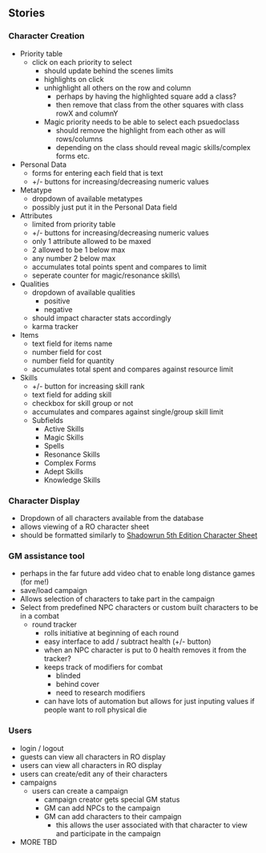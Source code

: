 ## Stories

### Character Creation
* Priority table
  * click on each priority to select
    * should update behind the scenes limits
    * highlights on click
    * unhighlight all others on the row and column
      * perhaps by having the highlighted square add a class?
      * then remove that class from the other squares with class rowX and columnY
    * Magic priority needs to be able to select each psuedoclass
      * should remove the highlight from each other as will rows/columns
      * depending on the class should reveal magic skills/complex forms etc.
* Personal Data
  * forms for entering each field that is text
  * +/- buttons for increasing/decreasing numeric values
* Metatype
  * dropdown of available metatypes
  * possibly just put it in the Personal Data field
* Attributes
  * limited from priority table
  * +/- buttons for increasing/decreasing numeric values
  * only 1 attribute allowed to be maxed
  * 2 allowed to be 1 below max
  * any number 2 below max
  * accumulates total points spent and compares to limit
  * seperate counter for magic/resonance skills\
* Qualities
  * dropdown of available qualities
    * positive
    * negative
  * should impact character stats accordingly
  * karma tracker
* Items
  * text field for items name
  * number field for cost
  * number field for quantity
  * accumulates total spent and compares against resource limit
* Skills
  * +/- button for increasing skill rank
  * text field for adding skill
  * checkbox for skill group or not
  * accumulates and compares against single/group skill limit
  * Subfields
    * Active Skills
    * Magic Skills
    * Spells
    * Resonance Skills
    * Complex Forms
    * Adept Skills
    * Knowledge Skills


### Character Display
* Dropdown of all characters available from the database
* allows viewing of a RO character sheet
* should be formatted similarly to [Shadowrun 5th Edition Character Sheet](http://cdn.shadowruntabletop.com/wp-content/uploads/Downloads/CAT27000_Shadowrun%205_CharacterSheet.pdf?b979cc)


### GM assistance tool
* perhaps in the far future add video chat to enable long distance games (for me!)
* save/load campaign
* Allows selection of characters to take part in the campaign
* Select from predefined NPC characters or custom built characters to be in a combat
  * round tracker
    * rolls initiative at beginning of each round
    * easy interface to add / subtract health (+/- button)
    * when an NPC character is put to 0 health removes it from the tracker?
    * keeps track of modifiers for combat
      * blinded
      * behind cover
      * need to research modifiers
    * can have lots of automation but allows for just inputing values if people want to roll physical die

### Users
* login / logout
* guests can view all characters in RO display
* users can view all characters in RO display
* users can create/edit any of their characters
* campaigns
  * users can create a campaign
    * campaign creator gets special GM status
    * GM can add NPCs to the campaign
    * GM can add characters to their campaign
      * this allows the user associated with that character to view and participate in the campaign
* MORE TBD

